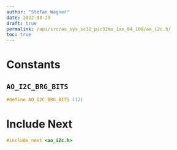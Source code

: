 ```yaml
---
author: "Stefan Wagner"
date: 2022-08-29
draft: true
permalink: /api/src/ao_sys_xc32_pic32mx_1xx_64_100/ao_i2c.h/
toc: true
---
```


# Constants

## `AO_I2C_BRG_BITS`

```c
#define AO_I2C_BRG_BITS (12)
```

# Include Next

```c
#include_next <ao_i2c.h>
```
